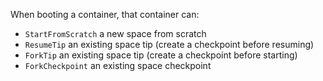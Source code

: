 When booting a container, that container can:

- `StartFromScratch` a new space from scratch
- `ResumeTip` an existing space tip (create a checkpoint before resuming)
- `ForkTip` an existing space tip (create a checkpoint before starting)
- `ForkCheckpoint` an existing space checkpoint
